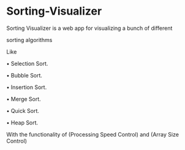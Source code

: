# Sorting-Visualizer
Sorting Visualizer is a web app for visualizing a bunch of different 

sorting algorithms

Like

• Selection Sort.

• Bubble Sort.

• Insertion Sort.

• Merge Sort.

• Quick Sort.

• Heap Sort.

With the functionality of (Processing Speed Control) and (Array Size Control)
